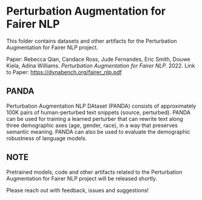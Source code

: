 # Perturbation Augmentation for Fairer NLP

This folder contains datasets and other artifacts for the Perturbation Augmentation for Fairer NLP project. 

Paper: Rebecca Qian, Candace Ross, Jude Fernandes, Eric Smith, Douwe Kiela, Adina Williams. *Perturbation Augmentation for Fairer NLP.* 2022.
Link to Paper: https://dynabench.org/fairer_nlp.pdf

## PANDA
Perturbation Augmentation NLP DAtaset (PANDA) consists of approximately 100K pairs of human-perturbed text snippets (source, perturbed). PANDA can be used for training a learned perturber that can rewrite text along three demographic axes (age, gender, race), in a way that preserves semantic meaning. PANDA can also be used to evaluate the demographic robustness of language models.

## NOTE
Pretrained models, code and other artifacts related to the Perturbation Augmentation for Fairer NLP project will be released shortly.

Please reach out with feedback, issues and suggestions!